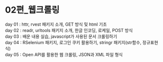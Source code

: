 # 02편_웹크롤링
day 01 : httr, rvest 패키지 소개, GET 방식 및 html 기초<br>
day 02 : readr, urltools 패키지 소개, 한글 인코딩, 로케일, POST 방식<br>
day 03 : 배운 내용 실습, javascript가 사용된 문서 크롤링하기<br>
day 04 : RSelenium 패키지, 로그인 쿠키 활용하기, stringr 패키지(str함수, 정규표현식)<br>
day 05 : Open API를 활용한 웹 크롤링, JSON과 XML 파일 형식

